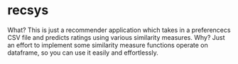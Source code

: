 # recsys
What?
This is just a recommender application which takes in a preferencecs CSV file and predicts ratings using various similarity measures.
Why?
Just an effort to implement some similarity measure functions operate on dataframe, so you can use it easily and effortlessly.
